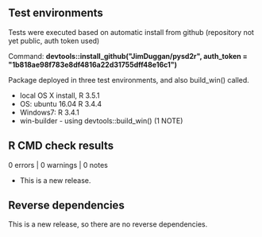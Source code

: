 ## Test environments
Tests were executed based on automatic install from github (repository not yet public, auth token used)

Command:
**devtools::install_github("JimDuggan/pysd2r", auth_token = "1b818ae98f783e8df4816a22d31755dff48e16c1")**

Package deployed in three test environments, and also build_win() called.

* local OS X install, R 3.5.1
* OS: ubuntu 16.04 R 3.4.4
* Windows7:  R 3.4.1
* win-builder - using devtools::build_win() (1 NOTE)

## R CMD check results

0 errors | 0 warnings | 0 notes

* This is a new release.

## Reverse dependencies

This is a new release, so there are no reverse dependencies.

